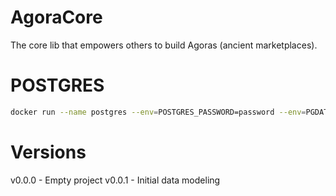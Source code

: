 # AgoraCore
The core lib that empowers others to build Agoras (ancient marketplaces).


# POSTGRES
```sh
docker run --name postgres --env=POSTGRES_PASSWORD=password --env=PGDATA=/var/lib/postgresql/data --volume=/var/lib/postgresql/data -p 5432:5432 -d postgres:15
```


# Versions
v0.0.0 - Empty project
v0.0.1 - Initial data modeling